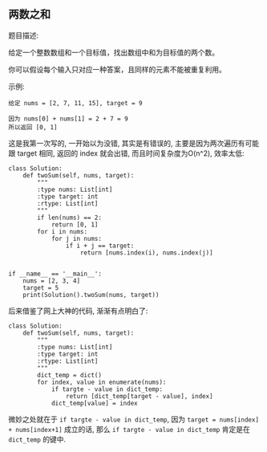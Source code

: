 ## 两数之和

题目描述:

给定一个整数数组和一个目标值，找出数组中和为目标值的两个数。

你可以假设每个输入只对应一种答案，且同样的元素不能被重复利用。

示例:

	给定 nums = [2, 7, 11, 15], target = 9

	因为 nums[0] + nums[1] = 2 + 7 = 9
	所以返回 [0, 1]

这是我第一次写的, 一开始以为没错, 其实是有错误的, 主要是因为两次遍历有可能跟 target 相同, 返回的 index 就会出错, 而且时间复杂度为O(n^2), 效率太低:

	class Solution:
	    def twoSum(self, nums, target):
	        """
	        :type nums: List[int]
	        :type target: int
	        :rtype: List[int]
	        """
	        if len(nums) == 2:
	            return [0, 1]
	        for i in nums:
	            for j in nums:
	                if i + j == target:
	                    return [nums.index(i), nums.index(j)]


	if __name__ == '__main__':
	    nums = [2, 3, 4]
	    target = 5
	    print(Solution().twoSum(nums, target))
        


后来借鉴了网上大神的代码, 渐渐有点明白了:

	class Solution:
		def twoSum(self, nums, target):
			"""
			:type nums: List[int]
			:type target: int
			:rtype: List[int]
			"""
			dict_temp = dict()
			for index, value in enumerate(nums):
				if targte - value in dict_temp:
					return [dict_temp[target - value], index]
				dict_temp[value] = index

微妙之处就在于 `if targte - value in dict_temp`, 因为 `target = nums[index] + nums[index+1]` 成立的话, 那么 `if targte - value in dict_temp` 肯定是在 `dict_temp` 的键中.